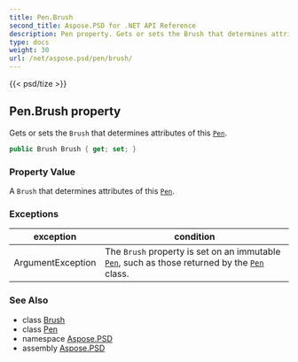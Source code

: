 ```yaml
---
title: Pen.Brush
second_title: Aspose.PSD for .NET API Reference
description: Pen property. Gets or sets the Brush that determines attributes of this Pen
type: docs
weight: 30
url: /net/aspose.psd/pen/brush/
---
```

{{< psd/tize >}}
## Pen.Brush property

Gets or sets the `Brush` that determines attributes of this [`Pen`](../).

```csharp
public Brush Brush { get; set; }
```

### Property Value

A `Brush` that determines attributes of this [`Pen`](../).

### Exceptions

| exception | condition |
| --- | --- |
| ArgumentException | The `Brush` property is set on an immutable [`Pen`](../), such as those returned by the [`Pen`](../) class. |

### See Also

* class [Brush](../../brush/)
* class [Pen](../)
* namespace [Aspose.PSD](../../pen/)
* assembly [Aspose.PSD](../../../)


